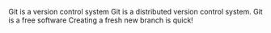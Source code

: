 Git is a version control system
Git is a distributed version control system.
Git is a free software
Creating a fresh new branch is quick! 
